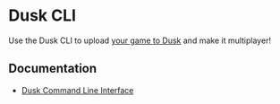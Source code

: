 # Dusk CLI

Use the Dusk CLI to upload [your game to Dusk](https://developers.dusk.gg/docs/publishing/publishing-your-game/) and make it multiplayer!

## Documentation

- [Dusk Command Line Interface](https://developers.dusk.gg/docs/publishing/cli)
